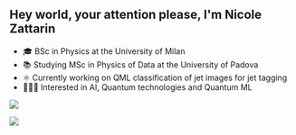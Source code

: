 ## Hey world, your attention please, I'm Nicole Zattarin 

- 🎓 BSc in Physics at the University of Milan
- 📚 Studying MSc in Physics of Data at the University of Padova
- ⚛️ Currently working on QML classification of jet images for jet tagging
- 👩🏻‍💻 Interested in AI, Quantum technologies and Quantum ML 
 
![](https://github-readme-stats.vercel.app/api?username=nicolezattarin&theme=panda&count_private=true,prs)


[![](https://github-readme-stats.vercel.app/api/top-langs/?username=nicolezattarin&theme=panda)](https://github.com/anuraghazra/github-readme-stats)
